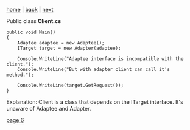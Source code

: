 [home](./page01.md) | [back](./page04.md) | [next](./page06.md)

Public class **Client.cs**

```
public void Main()
{
    Adaptee adaptee = new Adaptee();
    ITarget target = new Adapter(adaptee);

    Console.WriteLine("Adaptee interface is incompatible with the client.");
    Console.WriteLine("But with adapter client can call it's method.");

    Console.WriteLine(target.GetRequest());
}
```

Explanation: Client is a class that depends on the ITarget interface. It's unaware of Adaptee and Adapter.

[page 6](./page06.md)
